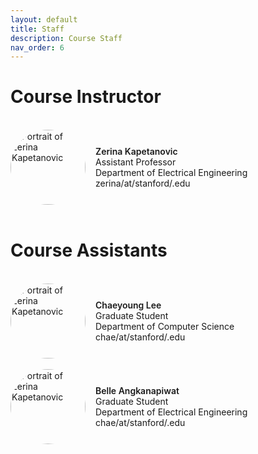 ```yaml
---
layout: default
title: Staff
description: Course Staff
nav_order: 6
---
```


# Course Instructor
<br>
<div style="display:flex; align-items:center; gap: 1rem;"> <img src="{{ '/assets/images/zerina.jpg' | relative_url }}" alt="Portrait of Zerina Kapetanovic" width="120" height="120" style="border-radius:50%; object-fit:cover;"> <div> <div style="font-weight:600;">Zerina Kapetanovic</div> 
<div>Assistant Professor</div> 
<div>Department of Electrical Engineering</div> 
<div>zerina/at/stanford/.edu</div> 

</div> </div>
 <br>

# Course Assistants
<br>
<div style="display:flex; align-items:center; gap: 1rem;"> <img src="{{ '/assets/images/chaeyoung.jpg' | relative_url }}" alt="Portrait of Zerina Kapetanovic" width="120" height="120" style="border-radius:50%; object-fit:cover;"> <div> <div style="font-weight:600;">Chaeyoung Lee</div> 
<div>Graduate Student</div> 
<div>Department of Computer Science</div> 
<div>chae/at/stanford/.edu</div> 

</div> </div>

<br>

<div style="display:flex; align-items:center; gap: 1rem;"> <img src="{{ '/assets/images/belle.jpeg' | relative_url }}" alt="Portrait of Zerina Kapetanovic" width="120" height="120" style="border-radius:50%; object-fit:cover;"> <div> <div style="font-weight:600;">Belle Angkanapiwat</div> 
<div>Graduate Student</div> 
<div>Department of Electrical Engineering</div> 
<div>chae/at/stanford/.edu</div> 

</div> </div>